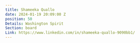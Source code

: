 ```yaml
---
title: Shameeka Quallo
date: 2024-01-19 20:09:00 Z
position: 50
Details: Washington Spirit
Section: board
Link: https://www.linkedin.com/in/shameeka-quallo-9090bb1/
---
```


